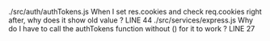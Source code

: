 ./src/auth/authTokens.js  When I set res.cookies and check req.cookies right after, why does it show old value ? LINE 44
./src/services/express.js Why do I have to call the authTokens function without () for it to work ? LINE 27